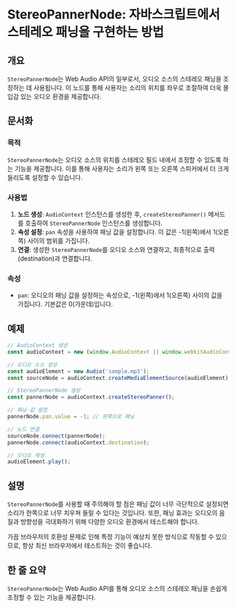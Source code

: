 <!--
Meta Description: # StereoPannerNode: 자바스크립트에서 스테레오 패닝을 구현하는 방법 ## 개요 `StereoPannerNode`는 Web Audio API의 일부로서, 오디오 소스의 스테레오 패닝을 조정하는 데 사용됩니다. 이 노드를 통해 사용자는 소리의 위치를 좌우로 ...
Meta Keywords: stereopannernode, 오디오, audiocontext, 스테레오, const
-->

# StereoPannerNode: 자바스크립트에서 스테레오 패닝을 구현하는 방법

## 개요
`StereoPannerNode`는 Web Audio API의 일부로서, 오디오 소스의 스테레오 패닝을 조정하는 데 사용됩니다. 이 노드를 통해 사용자는 소리의 위치를 좌우로 조절하여 더욱 몰입감 있는 오디오 환경을 제공합니다.

## 문서화
### 목적
`StereoPannerNode`는 오디오 소스의 위치를 스테레오 필드 내에서 조정할 수 있도록 하는 기능을 제공합니다. 이를 통해 사용자는 소리가 왼쪽 또는 오른쪽 스피커에서 더 크게 들리도록 설정할 수 있습니다.

### 사용법
1. **노드 생성**: `AudioContext` 인스턴스를 생성한 후, `createStereoPanner()` 메서드를 호출하여 `StereoPannerNode` 인스턴스를 생성합니다.
2. **속성 설정**: `pan` 속성을 사용하여 패닝 값을 설정합니다. 이 값은 -1(왼쪽)에서 1(오른쪽) 사이의 범위를 가집니다.
3. **연결**: 생성한 `StereoPannerNode`를 오디오 소스와 연결하고, 최종적으로 출력(destination)과 연결합니다.

### 속성
- `pan`: 오디오의 패닝 값을 설정하는 속성으로, -1(왼쪽)에서 1(오른쪽) 사이의 값을 가집니다. 기본값은 0(가운데)입니다.

## 예제
```javascript
// AudioContext 생성
const audioContext = new (window.AudioContext || window.webkitAudioContext)();

// 오디오 소스 생성
const audioElement = new Audio('sample.mp3');
const sourceNode = audioContext.createMediaElementSource(audioElement);

// StereoPannerNode 생성
const pannerNode = audioContext.createStereoPanner();

// 패닝 값 설정
pannerNode.pan.value = -1; // 왼쪽으로 패닝

// 노드 연결
sourceNode.connect(pannerNode);
pannerNode.connect(audioContext.destination);

// 오디오 재생
audioElement.play();
```

## 설명
`StereoPannerNode`를 사용할 때 주의해야 할 점은 패닝 값이 너무 극단적으로 설정되면 소리가 한쪽으로 너무 치우쳐 들릴 수 있다는 것입니다. 또한, 패닝 효과는 오디오의 음질과 방향성을 극대화하기 위해 다양한 오디오 환경에서 테스트해야 합니다. 

가끔 브라우저의 호환성 문제로 인해 특정 기능이 예상치 못한 방식으로 작동할 수 있으므로, 항상 최신 브라우저에서 테스트하는 것이 좋습니다.

## 한 줄 요약
`StereoPannerNode`는 Web Audio API를 통해 오디오 소스의 스테레오 패닝을 손쉽게 조정할 수 있는 기능을 제공합니다.